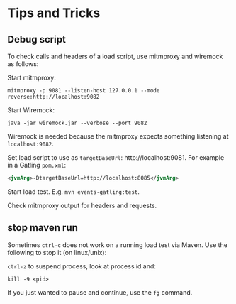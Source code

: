 # Tips and Tricks

## Debug script

To check calls and headers of a load script, use mitmproxy and wiremock as follows:

Start mitmproxy:

```shell
mitmproxy -p 9081 --listen-host 127.0.0.1 --mode reverse:http://localhost:9082
```

Start Wiremock:
```shell
java -jar wiremock.jar --verbose --port 9082
```

Wiremock is needed because the mitmproxy expects something listening at `localhost:9082`.

Set load script to use as `targetBaseUrl`: http://localhost:9081. For example in a Gatling `pom.xml`:

```xml
<jvmArg>-DtargetBaseUrl=http://localhost:8085</jvmArg>
```

Start load test. E.g. `mvn events-gatling:test`.

Check mitmproxy output for headers and requests.

## stop maven run 

Sometimes `ctrl-c` does not work on a running load test via Maven. Use the following to stop it (on linux/unix):

`ctrl-z` to suspend process, look at process id and:

```shell
kill -9 <pid>
```

If you just wanted to pause and continue, use the `fg` command.



